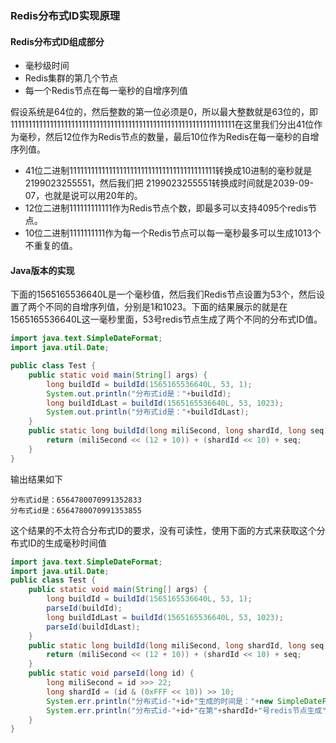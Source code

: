 ### Redis分布式ID实现原理

#### Redis分布式ID组成部分

- 毫秒级时间
- Redis集群的第几个节点
- 每一个Redis节点在每一毫秒的自增序列值

假设系统是64位的，然后整数的第一位必须是0，所以最大整数就是63位的，即111111111111111111111111111111111111111111111111111111111111111在这里我们分出41位作为毫秒，然后12位作为Redis节点的数量，最后10位作为Redis在每一毫秒的自增序列值。

- 41位二进制11111111111111111111111111111111111111111转换成10进制的毫秒就是2199023255551，然后我们把 2199023255551转换成时间就是2039-09-07，也就是说可以用20年的。
- 12位二进制111111111111作为Redis节点个数，即最多可以支持4095个redis节点。
- 10位二进制1111111111作为每一个Redis节点可以每一毫秒最多可以生成1013个不重复的值。

#### Java版本的实现

下面的1565165536640L是一个毫秒值，然后我们Redis节点设置为53个，然后设置了两个不同的自增序列值，分别是1和1023。下面的结果展示的就是在1565165536640L这一毫秒里面，53号redis节点生成了两个不同的分布式ID值。

```java
import java.text.SimpleDateFormat;
import java.util.Date;

public class Test {
    public static void main(String[] args) {
        long buildId = buildId(1565165536640L, 53, 1);
        System.out.println("分布式id是："+buildId);
        long buildIdLast = buildId(1565165536640L, 53, 1023);
        System.out.println("分布式id是："+buildIdLast);
    }
    public static long buildId(long miliSecond, long shardId, long seq) {
        return (miliSecond << (12 + 10)) + (shardId << 10) + seq;
    }
}
```

输出结果如下

```
分布式id是：6564780070991352833
分布式id是：6564780070991353855
```

这个结果的不太符合分布式ID的要求，没有可读性，使用下面的方式来获取这个分布式ID的生成毫秒时间值

```java
import java.text.SimpleDateFormat;
import java.util.Date;
public class Test {
    public static void main(String[] args) {
        long buildId = buildId(1565165536640L, 53, 1);
        parseId(buildId);
        long buildIdLast = buildId(1565165536640L, 53, 1023);
        parseId(buildIdLast);
    }
    public static long buildId(long miliSecond, long shardId, long seq) {
        return (miliSecond << (12 + 10)) + (shardId << 10) + seq;
    }
    public static void parseId(long id) {
        long miliSecond = id >>> 22;
        long shardId = (id & (0xFFF << 10)) >> 10;
        System.err.println("分布式id-"+id+"生成的时间是："+new SimpleDateFormat("yyyy-MM-dd").format(new Date(miliSecond)));
        System.err.println("分布式id-"+id+"在第"+shardId+"号redis节点生成");
    }
}
```



